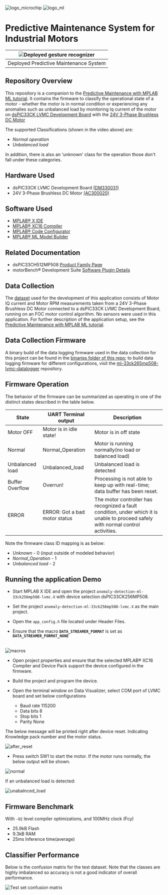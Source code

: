  ![logo_microchip](assets/microchip.png)  ![logo_ml](assets/MPLAB-MachineLearning.png)

# Predictive Maintenance System for Industrial Motors
| ![Deployed gesture recognizer](assets/PredictiveMaintananceDemo.gif) |
| :----------------------------------------------------------: |
|            Deployed Predictive Maintenance System            |

## Repository Overview
This repository is a companion to the [Predictive Maintenance with MPLAB ML tutorial](TBA). It contains the firmware to classify the operational state of a motor - whether the motor is in normal condition or experiencing any anomalies such as unbalanced load by monitoring Iq current of the motor on [dsPIC33CK LVMC Development Board](https://www.microchip.com/en-us/development-tool/dm330031) with the [24V 3-Phase Brushless DC Motor](https://www.microchip.com/en-us/development-tool/ac300020)

The supported Classifications (shown in the video above) are:

- *Normal operation*
- *Unbalanced load*

In addition, there is also an 'unknown' class for the operation those don't fall under these categories.

## Hardware Used
* dsPIC33CK LVMC Development Board [(DM330031)](https://www.microchip.com/en-us/development-tool/dm330031)
* 24V 3-Phase Brushless DC Motor [(AC300020)](https://www.microchip.com/en-us/development-tool/ac300020)

## Software Used
* [MPLAB® X IDE](https://microchip.com/mplab/mplab-x-ide)
* [MPLAB® XC16 Compiler](https://microchip.com/mplab/compilers)
* [MPLAB® Code Configurator](https://www.microchip.com/en-us/tools-resources/configure/mplab-code-configurator)
* [MPLAB® ML Model Builder](https://onlinedocs.microchip.com/v2/keyword-lookup?keyword=MPLAB-ML-Documentation&redirect=true)

## Related Documentation
* dsPIC33CH512MP508 [Product Family Page](https://www.microchip.com/en-us/product/dspic33ch512mp508)
* motorBench® Development Suite [Software Plugin Details](https://www.microchip.com/en-us/solutions/technologies/motor-control-and-drive/motorbench-development-suite)

## Data Collection
The [dataset](/dataset) used for the development of this application consists of Motor IQ current and Motor RPM measurements taken from a 24V 3-Phase Brushless DC Motor connected to a dsPIC33CK LVMC Development Board, running on an FOC motor control algorithm. No sensors were used in this application. For further description of the application setup, see the [Predictive Maintenance with MPLAB ML tutorial](TBA). 

## Data Collection Firmware
A binary build of the data logging firmware used in the data collection for this project can be found in the [binaries folder of this repo](/binaries); to build data logging firmware for different  configurations, visit the [ml-33ck265mp508-lvmc-datalogger](TBA) repository.

## Firmware Operation

The behavior of the firmware can be summarized as operating in one of the distinct states described in the table below.

| State           | UART Terminal output          | Description                                                  |
| --------------- | ----------------------------- | ------------------------------------------------------------ |
| Motor OFF       | Motor is in idle state!       | Motor is in off state                                        |
| Normal          | Normal_Operation              | Motor is running normally(no load or balanced load)          |
| Unbalanced load | Unbalanced_load               | Unbalanced load is detected                                  |
| Buffer Overflow | Overrun!                      | Processing is not able to keep up with real-time; data buffer has been reset. |
| ERROR           | ERROR: Got a bad motor status | The motor controller has recognized a fault condition, under which it is unable to proceed safely with normal control activities. |

Note the firmware class ID mapping is as below:

- *Unknown* - 0 (input outside of modeled behavior)
- *Normal_Operation* - 1
- *Unbalanced load* - 2

## Running the application Demo

 

- Start MPLAB X IDE and open the project `anomaly-detection-ml-33ck256mp508-lvmc.X` with device selection dsPIC33CK256MP508.

- Set the project `anomaly-detection-ml-33ck256mp508-lvmc.X` as the main project.

- Open the `app_config.h` file located under Header Files. 

- Ensure that the macro **`DATA_STREAMER_FORMAT`** is set as **`DATA_STREAMER_FORMAT_NONE`**

​                               
                       ![macros](assets/macros.png)

 

- Open project properties and ensure that the selected MPLAB® XC16 Compiler and Device Pack support the device configured in the firmware. 

- Build the project and program the device. 

- Open the terminal window on Data Visualizer, select COM port of LVMC board and set below configurations
  - Baud rate 115200
  - Data bits 8
  - Stop bits 1
  - Parity None

The below message will be printed right after device reset. Indicating Knowledge pack number and the motor status. 

  

![after_reset](assets/afterreset_idel.png)



- Press switch SW1 to start the motor. If the motor runs normally, the below  output will be shown. 

![normal](assets/normal.png)

 

If an unbalanced load is detected:

![unabalnced_load](assets/unabalnced_load.png)

 



## Firmware Benchmark
With  ``-O2`` level compiler optimizations, and 100MHz clock (Fcy)
- 25.9kB Flash
- 9.3kB RAM
- 25ms Inference time(average)

## Classifier Performance
Below is the confusion matrix for the test dataset. Note that the classes are highly imbalanced so accuracy is not a good indicator of overall performance.

![Test set confusion matrix](assets/confusion_matrix.png)

